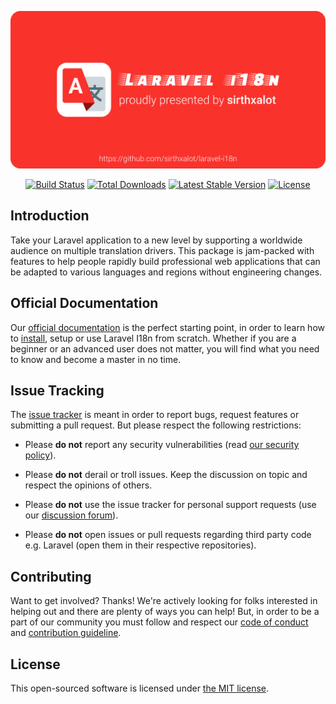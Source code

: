<p align="center">
<a href="https://github.com/sirthxalot/laravel-i18n" target="_blank">
<img src="./art/social-preview.png" alt="Laravel i18n proudly presented by sirthxalot" />
</a>
</p>

<p align="center">
<a href="https://github.com/sirthxalot/laravel-i18n/actions"><img src="https://img.shields.io/github/actions/workflow/status/sirthxalot/laravel-i18n/run-tests.yml?branch=main&label=tests" alt="Build Status"></a>
<a href="https://packagist.org/packages/sirthxalot/laravel-i18n"><img src="https://img.shields.io/packagist/dt/sirthxalot/laravel-i18n" alt="Total Downloads"></a>
<a href="https://packagist.org/packages/sirthxalot/laravel-i18n"><img src="https://img.shields.io/packagist/v/sirthxalot/laravel-i18n" alt="Latest Stable Version"></a>
<a href="https://packagist.org/packages/sirthxalot/laravel-i18n"><img src="https://img.shields.io/packagist/l/sirthxalot/laravel-i18n" alt="License"></a>
</p>

Introduction
--------------------------------------------------------------------------------

Take your Laravel application to a new level by supporting a 
worldwide audience on multiple translation drivers. This package 
is jam-packed with features to help people rapidly build professional 
web applications that can be adapted to various languages and regions 
without engineering changes.

Official Documentation
--------------------------------------------------------------------------------

Our [official documentation] is the perfect starting point, in
order to learn how to [install], setup or use Laravel I18n from 
scratch. Whether if you are a beginner or an advanced user does 
not matter, you will find what you need to know and become a 
master in no time.

Issue Tracking
--------------------------------------------------------------------------------

The [issue tracker] is meant in order to report bugs, request 
features or submitting a pull request. But please respect the 
following restrictions:

- Please **do not** report any security vulnerabilities (read [our security policy]).

- Please **do not** derail or troll issues. Keep the discussion on topic and
  respect the opinions of others.

- Please **do not** use the issue tracker for personal support requests
  (use our [discussion forum]).

- Please **do not** open issues or pull requests regarding third party code
  e.g. Laravel (open them in their respective repositories).

Contributing
--------------------------------------------------------------------------------

Want to get involved? Thanks! We're actively looking for folks
interested in helping out and there are plenty of ways you can help!
But, in order to be a part of our community you must follow and respect
our [code of conduct] and [contribution guideline].

License
--------------------------------------------------------------------------------

This open-sourced software is licensed under [the MIT license].

<!--                            that's all folks!                            -->

[sirthxalot]:                             https://github.com/sirthxalot
[official documentation]:                 https://sirthxalot.github.io/laravel-i18n
[install]:                                https://sirthxalot.github.io/laravel-i18n/v/main/guide/start/install/
[issue tracker]:                          https://github.com/sirthxalot/laravel-i18n/issues
[discussion forum]:                       https://github.com/sirthxalot/laravel-i18n/discussions

[our security policy]:                    ./.github/SECURITY.md
[the mit license]:                        ./LICENSE.md
[code of conduct]:                        ./.github/CODE_OF_CONDUCT.md
[contribution guideline]:                 ./.github/CONTRIBUTING.md
